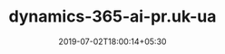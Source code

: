 ---
title: "dynamics-365-ai-pr.uk-ua"
date: 2019-07-02T18:00:14+05:30
type: "organisations"
org_name: "Microsoft Docs"
repo_desc: "NA"
repo_link: https://github.com/MicrosoftDocs/dynamics-365-ai-pr.uk-ua
---